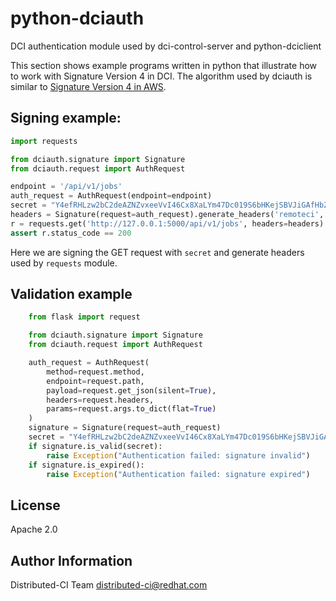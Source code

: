 # python-dciauth

DCI authentication module used by dci-control-server and python-dciclient

This section shows example programs written in python that illustrate how to work with Signature Version 4 in DCI. The algorithm used by dciauth is similar to [Signature Version 4 in AWS](http://docs.aws.amazon.com/general/latest/gr/sigv4-signed-request-examples.html).

## Signing example:

```python
import requests

from dciauth.signature import Signature
from dciauth.request import AuthRequest

endpoint = '/api/v1/jobs'
auth_request = AuthRequest(endpoint=endpoint)
secret = "Y4efRHLzw2bC2deAZNZvxeeVvI46Cx8XaLYm47Dc019S6bHKejSBVJiGAfHbZLIN"
headers = Signature(request=auth_request).generate_headers('remoteci', 'client_id', secret)
r = requests.get('http://127.0.0.1:5000/api/v1/jobs', headers=headers)
assert r.status_code == 200
```

Here we are signing the GET request with `secret` and generate headers used by `requests` module.

## Validation example


```python
    from flask import request

    from dciauth.signature import Signature
    from dciauth.request import AuthRequest

    auth_request = AuthRequest(
        method=request.method,
        endpoint=request.path,
        payload=request.get_json(silent=True),
        headers=request.headers,
        params=request.args.to_dict(flat=True)
    )
    signature = Signature(request=auth_request)
    secret = "Y4efRHLzw2bC2deAZNZvxeeVvI46Cx8XaLYm47Dc019S6bHKejSBVJiGAfHbZLIN"
    if signature.is_valid(secret):
        raise Exception("Authentication failed: signature invalid")
    if signature.is_expired():
        raise Exception("Authentication failed: signature expired")
```

## License

Apache 2.0


## Author Information

Distributed-CI Team  <distributed-ci@redhat.com>
